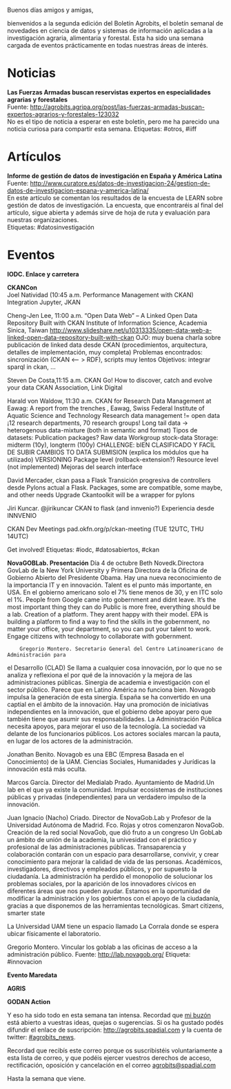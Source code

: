Buenos días amigos y amigas,

bienvenidos a la segunda edición del Boletín Agrobits, el boletín semanal de novedades en ciencia de datos y sistemas de
información aplicadas a la investigación agraria, alimentaria y forestal. Esta ha sido una semana cargada de eventos
prácticamente en todas nuestras áreas de interés.

# Noticias

**Las Fuerzas Armadas buscan reservistas expertos en especialidades agrarias y forestales**  
Fuente: http://agrobits.agripa.org/post/las-fuerzas-armadas-buscan-expertos-agrarios-y-forestales-123032  
No es el tipo de noticia a esperar en este boletín, pero me ha parecido una noticia curiosa para compartir esta semana.
Etiquetas: #otros, #iiff

# Artículos

**Informe de gestión de datos de investigación en España y América Latina**  
Fuente: http://www.curatore.es/datos-de-investigacion-24/gestion-de-datos-de-investigacion-espana-y-america-latina/  
En este artículo se comentan los resultados de la encuesta de LEARN sobre gestión de datos de investigación. La encuesta,
que encontraréis al final del artículo, sigue abierta y además sirve de hoja de ruta y evaluación para nuestras organizaciones.  
Etiquetas: #datosinvestigación  

# Eventos

**IODC. Enlace y carretera**  

**CKANCon**  
Joel Natividad (10:45 a.m. Performance Management with CKAN)
        Integration Jupyter, JKAN

Cheng-Jen Lee, 11:00 a.m. “Open Data Web” – A Linked Open Data Repository Built with CKAN
Institute of Information Science, Academia Sinica, Taiwan
http://www.slideshare.net/u10313335/open-data-web-a-linked-open-data-repository-built-with-ckan
OJO: muy buena charla sobre publicación de linked data desde CKAN (procedimientos, arquitectura, detalles de implementación, muy completa)
Problemas encontrados: sincronización (CKAN <-- > RDF), scripts muy lentos
Objetivos: integrar sparql in ckan, …

Steven De Costa,11:15 a.m. CKAN Go! How to discover, catch and evolve your data
CKAN Association, Link Digital

Harald von Waldow, 11:30 a.m. CKAN for Research Data Management at Eawag: A report from the trenches
, Eawag, Swiss Federal Institute of Aquatic Science and Technology
Research data management != open data
¡12 research departments, 70 research groups!
Long tail data → heterogenous data-mixture (both in semantic and format)
Tipos de datasets:
Publication packages?
Raw data
Workgroup stock-data
Storage: midterm (10y), longterm (100y)
CHALLENGE:
bIEN CLASIFICADO Y FACIL DE SUBIR
CAMBIOS TO DATA SUBMISION (explica los módulos que ha utilizado)
VERSIONING 
Package level (rollback-extension?)
Resource level (not implemented)
Mejoras del search interface


David Mercader, ckan pasa a Flask
Transición progresiva de controllers desde Pylons actual a Flask.
Packages, some are compatible, some maybe, and other needs Upgrade
Ckantoolkit will be a wrapper for pylons

Jiri Kuncar. @jirikuncar CKAN to flask (and innvenio?) Experiencia desde INNVENIO

CKAN Dev Meetings 
pad.okfn.org/p/ckan-meeting (TUE 12UTC, THU 14UTC)

 Get involved!
Etiquetas: #iodc, #datosabiertos, #ckan

**NovaGOBLab. Presentación**
Día 4 de octubre
        Beth Novedk.Directora GovLab de la New York University y Primera Directora de la Oficina 
de Gobierno Abierto del Presidente Obama.
    Hay una nueva reconocimiento de la importancia IT y en innovación. Talent es el punto más 
importante, en USA. En el gobierno americano solo el 7% tiene menos de 30, y en ITC solo 
el 1%.
People from Google came into gobernment and didnt leave. It’s the most important thing they can do
Public is more free, everything should be a lab.
Creation of a platform. They arent happy with their model. EPA is building a platform to find a way to find the skills in the gobernment, no matter your office, your department, so you can put your talent to work.
            Engage citizens with technology to collaborate with gobernment.
        
        Gregorio Montero. Secretario General del Centro Latinoamericano de Administración para 
el Desarrollo (CLAD)
Se llama a cualquier cosa innovación, por lo que no se analiza y reflexiona el por qué de la 
innovación y la mejora de las administraciones públicas.
Sinergia de academia e investigación con el sector público. Parece que en Latino América 
no funciona bien.
Novagob impulsa la generación de esta sinergia. España se ha convertido en una captial en 
el ámbito de la innovación. Hay una promoción de iniciativas independientes en la 
innovación, que el gobierno debe apoyar pero que también tiene que asumir sus responsabilidades.
La Administración Pública necesita apoyos, para mejorar el uso de la tecnología. La sociedad va delante de los funcionarios públicos. Los actores sociales marcan la pauta, en lugar de los actores de la administración.

Jonathan Benito. Novagob es una EBC (Empresa Basada en el Conocimiento) de la UAM. Ciencias Sociales, Humanidades y Jurídicas la innovación está más oculta.

Marcos García. Director del Medialab Prado. Ayuntamiento de Madrid.Un lab en el que ya existe la comunidad. Impulsar ecosistemas de instituciones públicas y privadas (independientes) para un verdadero impulso de la innovación.

Juan Ignacio (Nacho) Criado. Director de NovaGob.Lab y Profesor de la Universidad Autónoma de Madrid.
Fco. Rojas y otros comenzaron NovaGob. Creación de la red social NovaGob, que dió fruto a un congreso
Un GobLab un ámbito de unión de la academia, la univesidad con el práctico y profesional de las administraciones públicas. Transaparencia y colaboración contarán con un espacio para desarrollarse, convivir, y crear conocimiento para mejorar la calidad de vida de las personas.
Académicos, investigadores, directivos y empleados públicos, y por supuesto la ciudadanía. La administración ha perdido el monopolio de solucionar los problemas sociales, por la aparición de los innovadores cívicos en diferentes áreas que nos pueden ayudar.
Estamos en la oportunidad de modificar la administración y los gobiertnos con el apoyo de la ciudadanía, gracias a que disponemos de las herramientas tecnológicas.
Smart citizens, smarter state

La Universidad UAM tiene un espacio llamado La Corrala donde se espera ubicar físicamente el laboratorio.

Gregorio Montero. Vincular los goblab a las oficinas de acceso a la administración público.
Fuente: http://lab.novagob.org/
Etiqueta: #innovacion

**Evento Maredata**  

**AGRIS**  

**GODAN Action**  

Y eso ha sido todo en esta semana tan intensa. Recordad que [mi buzón](mailto://agrobits@spadial.com) está abierto 
a vuestras ideas, quejas o sugerencias. 
Si os ha gustado podés difundir el enlace de suscripción: http://agrobits.spadial.com y la cuenta de 
twitter: [#agrobits_news](http://twitter.com/agrobits_news).

Recordad que recibís este correo porque os suscribistéis voluntariamente a esta lista de correo, y que 
podéis ejercer vuestros derechos de acceso, rectificación, oposición y cancelación en el correo 
[agrobits@spadial.com](mailto://agrobits@spadial.com)

Hasta la semana que viene.
